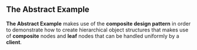 ## The Abstract Example

**The Abstract Example** makes use of the **composite design pattern** in order to demonstrate how to create
hierarchical object structures that makes use of **composite** nodes and **leaf** nodes that can be handled uniformly by
a **client**.